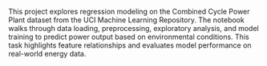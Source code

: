 This project explores regression modeling on the Combined Cycle Power Plant dataset from the UCI Machine Learning Repository. The notebook walks through data loading, preprocessing, exploratory analysis, and model training to predict power output based on environmental conditions. This task highlights feature relationships and evaluates model performance on real-world energy data.
